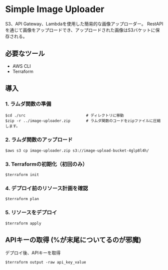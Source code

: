 # Simple Image Uploader
S3、API Gateway、Lambdaを使用した簡易的な画像アップローダー。
RestAPIを通じて画像をアップロードでき、アップロードされた画像はS3バケットに保存される。

## 必要なツール
- AWS CLI
- Terraform

## 導入

### 1. ラムダ関数の準備
```
$cd ./src                           # ディレクトリに移動
$zip -r ../image-uploader.zip       # ラムダ関数のコードをzipファイルに圧縮します。
```


### 2. ラムダ関数のアップロード
```
$aws s3 cp image-uploader.zip s3://image-upload-bucket-4glp8l4h/
```

### 3. Terraformの初期化（初回のみ）
```
$terraform init
```

### 4. デプロイ前のリソース計画を確認
```
$terraform plan
```

### 5. リソースをデプロイ
```
$terraform apply
```


## APIキーの取得 (%が末尾についてるのが邪魔)
デプロイ後、APIキーを取得
```
$terraform output -raw api_key_value
```